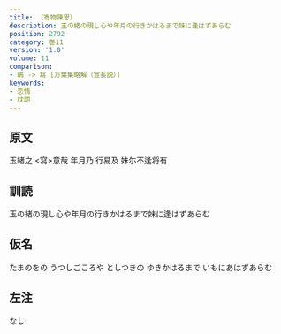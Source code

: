 ```yaml
---
title: （寄物陳思）
description: 玉の緒の現し心や年月の行きかはるまで妹に逢はずあらむ
position: 2792
category: 巻11
version: '1.0'
volume: 11
comparison:
- 嶋 -> 寫 [万葉集略解（宣長説）]
keywords:
- 恋情
- 枕詞
---
```


## 原文

玉緒之 <寫>意哉 年月乃 行易及 妹尓不逢将有

## 訓読

玉の緒の現し心や年月の行きかはるまで妹に逢はずあらむ

## 仮名

たまのをの うつしごころや としつきの ゆきかはるまで いもにあはずあらむ

## 左注

なし
